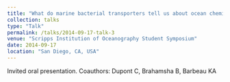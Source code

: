 ```yaml
---
title: "What do marine bacterial transporters tell us about ocean chemistry?"
collection: talks
type: "Talk"
permalink: /talks/2014-09-17-talk-3
venue: "Scripps Institution of Oceanography Student Symposium"
date: 2014-09-17
location: "San Diego, CA, USA"
---
```


Invited oral presentation. Coauthors: Dupont C, Brahamsha B, Barbeau KA
